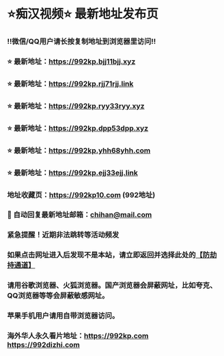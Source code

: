 # ⭐️痴汉视频⭐️ 最新地址发布页

### ‼️微信/QQ用户请长按复制地址到浏览器里访问‼️

### ⭐️ 最新地址：https://992kp.bjj11bjj.xyz

### ⭐️ 最新地址：https://992kp.rjj71rjj.link

### ⭐️ 最新地址：https://992kp.ryy33ryy.xyz

### ⭐️ 最新地址：https://992kp.dpp53dpp.xyz

### ⭐️ 最新地址：https://992kp.yhh68yhh.com

### ⭐️ 最新地址：https://992kp.ejj33ejj.link



### 地址收藏页：https://992kp10.com (992地址)
### 📧 自动回复最新地址邮箱：chihan@mail.com
### 紧急提醒！近期非法跳转等活动频发
### 如果点击网址进入后发现不是本站，请立即返回并选择此处的[【防劫持通道】](https://23.224.130.222:7583)
### 请用谷歌浏览器、火狐浏览器。国产浏览器会屏蔽网址，比如夸克、QQ浏览器等等会屏蔽敏感网址。
### 苹果手机用户请用自带浏览器访问。
### 海外华人永久看片地址：https://992kp.com  https://992dizhi.com
